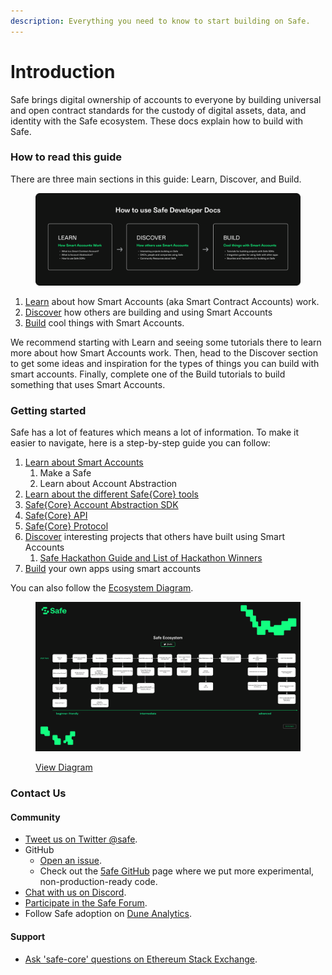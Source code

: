 ```yaml
---
description: Everything you need to know to start building on Safe.
---
```


# Introduction

Safe brings digital ownership of accounts to everyone by building universal and open contract standards for the custody of digital assets, data, and identity with the Safe ecosystem. These docs explain how to build with Safe.

### How to read this guide

There are three main sections in this guide: Learn, Discover, and Build.

<figure><img src=".gitbook/assets/how-to-use.png" alt=""><figcaption></figcaption></figure>

1. [Learn](https://docs.safe.global/learn) about how Smart Accounts (aka Smart Contract Accounts) work.
2. [Discover](https://docs.safe.global/discover/) how others are building and using Smart Accounts
3. [Build](https://docs.safe.global/build) cool things with Smart Accounts.

We recommend starting with Learn and seeing some tutorials there to learn more about how Smart Accounts work. Then, head to the Discover section to get some ideas and inspiration for the types of things you can build with smart accounts. Finally, complete one of the Build tutorials to build something that uses Smart Accounts.

### Getting started

Safe has a lot of features which means a lot of information. To make it easier to navigate, here is a step-by-step guide you can follow:

1. [Learn about Smart Accounts](learn/what-is-a-smart-contract-account.md)
   1. Make a Safe
   2. Learn about Account Abstraction
2. [Learn about the different Safe{Core} tools](learn/safe-core/)
1. [Safe{Core} Account Abstraction SDK](learn/safe-core/safe-core-account-abstraction-sdk/)
2. [Safe{Core} API](learn/safe-core/safe-core-api/)
3. [Safe{Core} Protocol](learn/safe-core/safe-core-protocol/)
3. [Discover](discover/) interesting projects that others have built using Smart Accounts
   1. [Safe Hackathon Guide and List of Hackathon Winners](https://safe-global.notion.site/Safe-Hackathon-Success-Guide-53d2fb3c29424b58b1c4407519a54930)
4. [Build](build/) your own apps using smart accounts

You can also follow the [Ecosystem Diagram](https://viewer.diagrams.net/index.html?tags=%7B%7D&target=blank&highlight=0000ff&edit=_blank&layers=1&nav=1&page-id=atRejJyS5DeNAtDboIeV&title=Safe%20Diagrams.drawio#Uhttps%3A%2F%2Fdrive.google.com%2Fuc%3Fid%3D1WcTgdHoQttJ0K_fV8mDg-RmDZRYGe3D-%26export%3Ddownload).

<figure><img src=".gitbook/assets/diagram-safe-ecosystem.png" alt=""><figcaption><p><a href="https://viewer.diagrams.net/index.html?tags=%7B%7D&target=blank&highlight=0000ff&edit=_blank&layers=1&nav=1&page-id=atRejJyS5DeNAtDboIeV&title=Safe%20Diagrams.drawio#Uhttps%3A%2F%2Fdrive.google.com%2Fuc%3Fid%3D1WcTgdHoQttJ0K_fV8mDg-RmDZRYGe3D-%26export%3Ddownload">View Diagram</a></p></figcaption></figure>

### Contact Us

#### Community

- [Tweet us on Twitter @safe](https://twitter.com/safe).
- GitHub
   - [Open an issue](https://github.com/safe-global).
   - Check out the [5afe GitHub](https://github.com/5afe/) page where we put more experimental, non-production-ready code.
- [Chat with us on Discord](https://chat.safe.global/).
- [Participate in the Safe Forum](https://forum.safe.global/).
- Follow Safe adoption on [Dune Analytics](https://dune.com/safe).

#### Support

- [Ask 'safe-core' questions on Ethereum Stack Exchange](https://ethereum.stackexchange.com/questions/tagged/safe-core).
